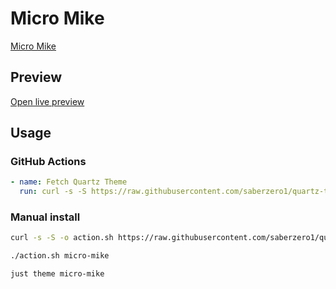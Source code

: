 # Micro Mike

[Micro Mike](https://github.com/ThisTheThe)

## Preview

[Open live preview](https://quartz-themes.github.io/micro-mike/)

## Usage

### GitHub Actions

```yaml
- name: Fetch Quartz Theme
  run: curl -s -S https://raw.githubusercontent.com/saberzero1/quartz-themes/master/action.sh | bash -s -- micro-mike
```

### Manual install

```bash
curl -s -S -o action.sh https://raw.githubusercontent.com/saberzero1/quartz-themes/master/action.sh

./action.sh micro-mike
```

```bash
just theme micro-mike
```
